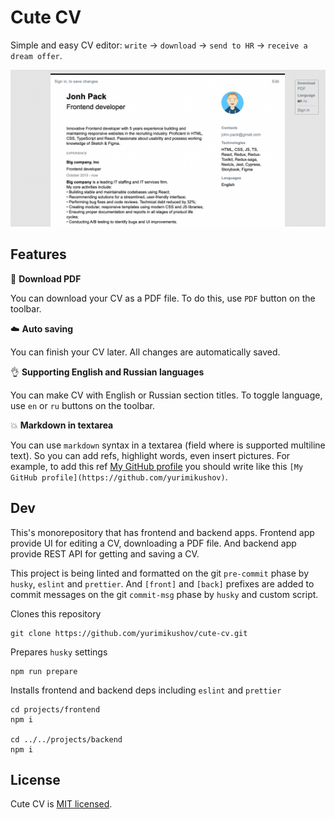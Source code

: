 # Cute CV

Simple and easy CV editor: `write` -> `download` -> `send to HR` -> `receive a dream offer`.

![Preview](docs/img/preview.png)

## Features

📄 **Download PDF**

You can download your CV as a PDF file. To do this, use `PDF` button on the toolbar.

☁️ **Auto saving**

You can finish your CV later. All changes are automatically saved.

👌 **Supporting English and Russian languages**

You can make CV with English or Russian section titles. To toggle language, use `en` or `ru` buttons on the toolbar.

💥 **Markdown in textarea**

You can use `markdown` syntax in a textarea (field where is supported multiline text).
So you can add refs, highlight words, even insert pictures. For example, to add this ref [My GitHub profile](https://github.com/yurimikushov) you should write like this  `[My GitHub profile](https://github.com/yurimikushov)`.

## Dev

This's monorepository that has frontend and backend apps. Frontend app provide UI for editing a CV, downloading a PDF file. And backend app provide REST API for getting and saving a CV.

This project is being linted and formatted on the git `pre-commit` phase by `husky`, `eslint` and `prettier`.
And `[front]` and `[back]` prefixes are added to commit messages on the git `commit-msg` phase by `husky` and custom script.

Clones this repository

```
git clone https://github.com/yurimikushov/cute-cv.git
```

Prepares `husky` settings

```
npm run prepare
```

Installs frontend and backend deps including `eslint` and `prettier`

```
cd projects/frontend
npm i

cd ../../projects/backend
npm i
```

## License

Cute CV is [MIT licensed](LICENSE).
